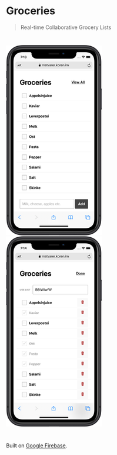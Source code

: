 # Groceries

> Real-time Collaborative Grocery Lists

<div style="margin: 40px 0;">
  <img src="./screenshots/compact.png" width="260" style="margin-right: 10px;">
  <img src="./screenshots/view-all.png" width="260">
</div>

Built on [Google Firebase]().

